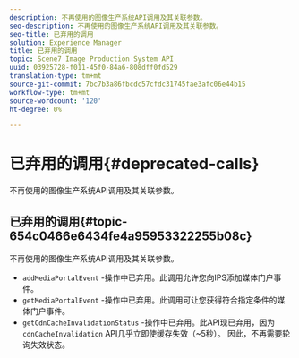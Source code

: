 ```yaml
---
description: 不再使用的图像生产系统API调用及其关联参数。
seo-description: 不再使用的图像生产系统API调用及其关联参数。
seo-title: 已弃用的调用
solution: Experience Manager
title: 已弃用的调用
topic: Scene7 Image Production System API
uuid: 03925728-f011-45f0-84a6-808dff0fd529
translation-type: tm+mt
source-git-commit: 7bc7b3a86fbcdc57cfdc31745fae3afc06e44b15
workflow-type: tm+mt
source-wordcount: '120'
ht-degree: 0%

---
```



# 已弃用的调用{#deprecated-calls}

不再使用的图像生产系统API调用及其关联参数。

## 已弃用的调用{#topic-654c0466e6434fe4a95953322255b08c}

不再使用的图像生产系统API调用及其关联参数。

* `addMediaPortalEvent` -操作中已弃用。此调用允许您向IPS添加媒体门户事件。
* `getMediaPortalEvent` -操作中已弃用。此调用可让您获得符合指定条件的媒体门户事件。
* `getCdnCacheInvalidationStatus` -操作中已弃用。此API现已弃用，因为`cdnCacheInvalidation` API几乎立即使缓存失效（~5秒）。 因此，不再需要轮询失效状态。

